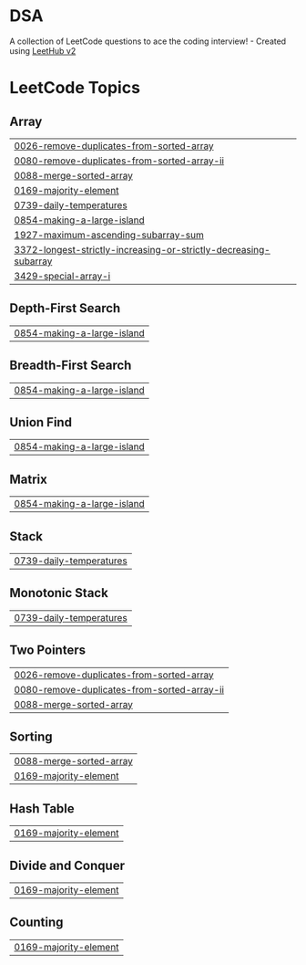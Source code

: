 # DSA
A collection of LeetCode questions to ace the coding interview! - Created using [LeetHub v2](https://github.com/arunbhardwaj/LeetHub-2.0)

<!---LeetCode Topics Start-->
# LeetCode Topics
## Array
|  |
| ------- |
| [0026-remove-duplicates-from-sorted-array](https://github.com/Akshatt10/DSA/tree/master/0026-remove-duplicates-from-sorted-array) |
| [0080-remove-duplicates-from-sorted-array-ii](https://github.com/Akshatt10/DSA/tree/master/0080-remove-duplicates-from-sorted-array-ii) |
| [0088-merge-sorted-array](https://github.com/Akshatt10/DSA/tree/master/0088-merge-sorted-array) |
| [0169-majority-element](https://github.com/Akshatt10/DSA/tree/master/0169-majority-element) |
| [0739-daily-temperatures](https://github.com/Akshatt10/DSA/tree/master/0739-daily-temperatures) |
| [0854-making-a-large-island](https://github.com/Akshatt10/DSA/tree/master/0854-making-a-large-island) |
| [1927-maximum-ascending-subarray-sum](https://github.com/Akshatt10/DSA/tree/master/1927-maximum-ascending-subarray-sum) |
| [3372-longest-strictly-increasing-or-strictly-decreasing-subarray](https://github.com/Akshatt10/DSA/tree/master/3372-longest-strictly-increasing-or-strictly-decreasing-subarray) |
| [3429-special-array-i](https://github.com/Akshatt10/DSA/tree/master/3429-special-array-i) |
## Depth-First Search
|  |
| ------- |
| [0854-making-a-large-island](https://github.com/Akshatt10/DSA/tree/master/0854-making-a-large-island) |
## Breadth-First Search
|  |
| ------- |
| [0854-making-a-large-island](https://github.com/Akshatt10/DSA/tree/master/0854-making-a-large-island) |
## Union Find
|  |
| ------- |
| [0854-making-a-large-island](https://github.com/Akshatt10/DSA/tree/master/0854-making-a-large-island) |
## Matrix
|  |
| ------- |
| [0854-making-a-large-island](https://github.com/Akshatt10/DSA/tree/master/0854-making-a-large-island) |
## Stack
|  |
| ------- |
| [0739-daily-temperatures](https://github.com/Akshatt10/DSA/tree/master/0739-daily-temperatures) |
## Monotonic Stack
|  |
| ------- |
| [0739-daily-temperatures](https://github.com/Akshatt10/DSA/tree/master/0739-daily-temperatures) |
## Two Pointers
|  |
| ------- |
| [0026-remove-duplicates-from-sorted-array](https://github.com/Akshatt10/DSA/tree/master/0026-remove-duplicates-from-sorted-array) |
| [0080-remove-duplicates-from-sorted-array-ii](https://github.com/Akshatt10/DSA/tree/master/0080-remove-duplicates-from-sorted-array-ii) |
| [0088-merge-sorted-array](https://github.com/Akshatt10/DSA/tree/master/0088-merge-sorted-array) |
## Sorting
|  |
| ------- |
| [0088-merge-sorted-array](https://github.com/Akshatt10/DSA/tree/master/0088-merge-sorted-array) |
| [0169-majority-element](https://github.com/Akshatt10/DSA/tree/master/0169-majority-element) |
## Hash Table
|  |
| ------- |
| [0169-majority-element](https://github.com/Akshatt10/DSA/tree/master/0169-majority-element) |
## Divide and Conquer
|  |
| ------- |
| [0169-majority-element](https://github.com/Akshatt10/DSA/tree/master/0169-majority-element) |
## Counting
|  |
| ------- |
| [0169-majority-element](https://github.com/Akshatt10/DSA/tree/master/0169-majority-element) |
<!---LeetCode Topics End-->